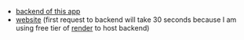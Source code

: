 -   <a href="https://github.com/GiorgiVartanov/movies-backend">backend of this app</a>
-   <a href="https://movies-spp.netlify.app/">website</a> (first request to backend will take 30 seconds because I am using free tier of <a href="https://render.com/">render</a> to host backend)
